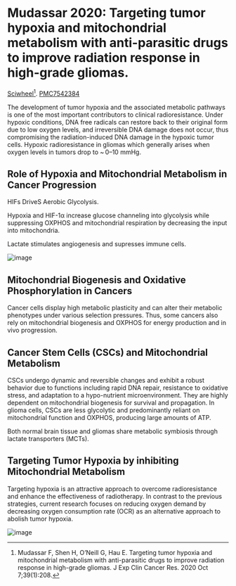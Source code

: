 # Mudassar 2020: Targeting tumor hypoxia and mitochondrial metabolism with anti-parasitic drugs to improve radiation response in high-grade gliomas.


[Sciwheel](https://sciwheel.com/work/#/items/9267342)[^Mudassar2020]. [PMC7542384](https://www.ncbi.nlm.nih.gov/pmc/articles/PMC7542384/)

<!--more-->

The development of tumor hypoxia and the associated metabolic pathways is one of the most important contributors to clinical radioresistance. Under hypoxic conditions, DNA free radicals can restore back to their original form due to low oxygen levels, and irreversible DNA damage does not occur, thus compromising the radiation-induced DNA damage in the hypoxic tumor cells. Hypoxic radioresistance in gliomas which generally arises when oxygen levels in tumors drop to ~ 0–10 mmHg.

## Role of Hypoxia and Mitochondrial Metabolism in Cancer Progression

HIFs DriveS Aerobic Glycolysis.

Hypoxia and HIF-1α increase glucose channeling into glycolysis while suppressing OXPHOS and mitochondrial respiration by decreasing the input into mitochondria.

Lactate stimulates angiogenesis and supresses immune cells.

![image](https://user-images.githubusercontent.com/40054455/142436746-6a668af9-7d28-43fd-b1ea-a2010f750af7.png "Schematic representation of the role of HIF in regulating glycolysis, glutaminolysis and OXPHOS")


## Mitochondrial Biogenesis and Oxidative Phosphorylation in Cancers

Cancer cells display high metabolic plasticity and can alter their metabolic phenotypes under various selection pressures. Thus, some cancers also rely on mitochondrial biogenesis and OXPHOS for energy production and in vivo progression.

## Cancer Stem Cells (CSCs) and Mitochondrial Metabolism

CSCs undergo dynamic and reversible changes and exhibit a robust behavior due to functions including rapid DNA repair, resistance to oxidative stress, and adaptation to a hypo-nutrient microenvironment. They are highly dependent on mitochondrial biogenesis for survival and propagation. In glioma cells, CSCs are less glycolytic and predominantly reliant on mitochondrial function and OXPHOS, producing large amounts of ATP.

Both normal brain tissue and gliomas share metabolic symbiosis through lactate transporters (MCTs).

## Targeting Tumor Hypoxia by inhibiting Mitochondrial Metabolism

Targeting hypoxia is an attractive approach to overcome radioresistance and enhance the effectiveness of radiotherapy. In contrast to the previous strategies, current research focuses on reducing oxygen demand by decreasing oxygen consumption rate (OCR) as an alternative approach to abolish tumor hypoxia.

![image](https://user-images.githubusercontent.com/40054455/142438241-76c7a6b1-4981-4059-ada0-3219cfd2b6b6.png)


[^Mudassar2020]: Mudassar F, Shen H, O’Neill G, Hau E. Targeting tumor hypoxia and mitochondrial metabolism with anti-parasitic drugs to improve radiation response in high-grade gliomas. J Exp Clin Cancer Res. 2020 Oct 7;39(1):208.


